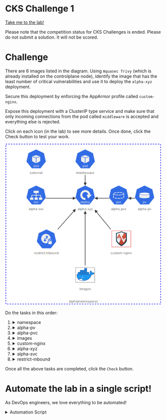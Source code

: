 # CKS Challenge 1

[Take me to the lab!](https://learn.kodekloud.com/user/courses/cks-challenges/module/624cd49b-715f-45e8-9959-372425b771a6/lesson/4e781840-cc73-46d2-8608-f4608be7f005)

Please note that the competition status for CKS Challenges is ended. Please do not submit a solution. It will not be scored.

# Challenge

There are 6 images listed in the diagram. Using `Aquasec Trivy` (which is already installed on the controlplane node), identify the image that has the least number of critical vulnerabilities and use it to deploy the `alpha-xyz` deployment.

Secure this deployment by enforcing the AppArmor profile called `custom-nginx`.

Expose this deployment with a ClusterIP type service and make sure that only incoming connections from the pod called `middleware` is accepted and everything else is rejected.

Click on each icon (in the lab) to see more details. Once done, click the Check button to test your work.

![Diagram](../../images/challenge-1.png)

Do the tasks in this order:

1.  <details>
    <summary>namespace</summary>

    All the action is taking place in the `alpha` namespace

    ```
    kubectl config set-context --current --namespace alpha
    ```

1.  <details>
    <summary>alpha-pv</summary>

    * A persistentVolume called `alpha-pv` has already been created. Do not modify it. Inspect the parameters used to create it.

    <details>
    <summary>Reveal</summary>

    ```bash
    kubectl describe pv alpha-pv
    ```

    Note `StorageClass`, `Access Modes`, `Capacity`, `VolumeMode`

    </details>
    </details>

1.  <details>
    <summary>alpha-pvc</summary>

    * `alpha-pvc` should be bound to `alpha-pv`. Delete and Re-create it if necessary.

    <details>
    <summary>Reveal</summary>

    ```
    kubectl get pvc alpha-pvc
    ```

    > Status is pending, i.e it wont bind.

    Delete the PVC and recreate it with values for storage class, access modes and capacity matching those of the PV

    ```yaml
    apiVersion: v1
    kind: PersistentVolumeClaim
    metadata:
    name: alpha-pvc
    namespace: alpha
    spec:
      accessModes:
      - ReadWriteMany
      resources:
        requests:
          storage: 1Gi
      storageClassName: local-storage
      volumeMode: Filesystem
    ```

    </details>
    </details>

1.  <details>
    <summary>images</summary>

    * Permitted images are: `docker.io/library/nginx:alpine`, `docker.io/bitnami/nginx`, `docker.io/library/nginx:1.13`, `docker.io/library/nginx:1.17`, `docker.io/library/nginx:1.16` and `docker.io/library/nginx:1.14`. Use `trivy` to find the image with the least number of `CRITICAL` vulnerabilities.

    <details>
    <summary>Reveal</summary>

    1. Inspect all images

        ```
        crictl image ls
        ```

        Note there are additional images other than those stated

    1.  Loop over the images we want (by filtering out those we don't), and trivy them getting the information we need

        ```bash
        for i in $(crictl image -f reference=nginx -o json | jq -r .images[].repoTags[] | grep -v "docker.io/library/nginx:latest")
        do
            echo -n "$i "
            trivy i -s CRITICAL $i 2>&1 | grep Total | awk '{print $2}'
        done
        ```

        We can see that `nginx:alpine` has the least (zero) criticals, which is kind of as expected! We will use this image when we come to deploy the pod later.

    </details>
    </details>


1.  <details>
    <summary>custom-nginx</summary>

    * Move the AppArmor profile `/root/usr.sbin.nginx` to `/etc/apparmor.d/usr.sbin.nginx` on the controlplane node
    * Load the AppArmor profile called `custom-nginx` and ensure it is enforced.

    <details>
    <summary>Reveal</summary>

    1.  ```bash
        mv /root/usr.sbin.nginx /etc/apparmor.d/usr.sbin.nginx
        ```
    1.  ```bash
        apparmor_parser /etc/apparmor.d/usr.sbin.nginx
        ```

    </details>
    </details>

1.  <details>
    <summary>alpha-xyz</summary>

    * Create a deployment called `alpha-xyz` that uses the image with the least 'CRITICAL' vulnerabilities? (Use the sample YAML file located at `/root/alpha-xyz.yaml` to create the deployment. Please make sure to use the same names and labels specified in this sample YAML file!)
    * Deployment has exactly `1` ready replica
    * `data-volume` is mounted at `/usr/share/nginx/html` on the pod
    * `alpha-xyz` deployment uses the `custom-nginx` apparmor profile (applied to container called `nginx`). Note that this task is revealed by clicking the arrow between `custom-nginx` and `alpha-xyz`

    <details>
    <summary>Reveal</summary>


    Edit the given file `/root/alpha-xyz.yaml` and fill in the necessary properties. We need to use the PVC from step 3, the image determined in step 4 and the apparmor profile from step 5

    ```yaml
    apiVersion: apps/v1
    kind: Deployment
    metadata:
      creationTimestamp: null
      labels:
        app: alpha-xyz
      name: alpha-xyz
      namespace: alpha
    spec:
      replicas: 1
      selector:
        matchLabels:
          app: alpha-xyz
      strategy: {}
      template:
        metadata:
          labels:
            app: alpha-xyz
        spec:
          volumes:
          - name: data-volume
            persistentVolumeClaim:
              claimName: alpha-pvc
          containers:
          - image: nginx:alpine
            name: nginx
            securityContext:
              appArmorProfile:
                type: Localhost
                localhostProfile: custom-nginx
            volumeMounts:
            - name: data-volume
              mountPath: /usr/share/nginx/html
    ```

    ```bash
    kubectl apply -f /root/alpha-xyz.yaml
    ```

    </details>
    </details>

1.  <details>
    <summary>alpha-svc</summary>

    * Expose the `alpha-xyz` as a `ClusterIP` type service called `alpha-svc`
    * `alpha-svc` should be exposed on `port: 80` and `targetPort: 80`

    <details>
    <summary>Reveal</summary>

    ```bash
    kubectl expose deployment alpha-xyz --type ClusterIP --name alpha-svc --port 80 --target-port 80
    ```

    </details>
    </details>

1.  <details>
    <summary>restrict-inbound</summary>

    * Create a NetworkPolicy called `restrict-inbound` in the `alpha` namespace
    * Policy Type = `Ingress`
    * Inbound access only allowed from the pod called `middleware` with label `app=middleware`
    * Inbound access only allowed to TCP port 80 on pods matching the policy
    * Policy should be only applied on pods with label `app=alpha-xyz`. This task is revealed by clicking the arrow between `restrict-inbound` and `alpha-xyz`

    <details>
    <summary>Reveal</summary>

    ```yaml
    apiVersion: networking.k8s.io/v1
    kind: NetworkPolicy
    metadata:
      name: restrict-inbound
      namespace: alpha
    spec:
      podSelector:
        matchLabels:
          app: alpha-xyz
      policyTypes:
        - Ingress
      ingress:
        - from:
            - podSelector:
                matchLabels:
                  app: middleware
          ports:
            - port: 80
    ```

    Apply this policy

    </details>
    </details>


Once all the above tasks are completed, click the `Check` button.

# Automate the lab in a single script!

As DevOps engineers, we love everything to be automated!

<details>
<summary>Automation Script</summary>

Paste this entire script to the lab terminal, sit back and enjoy!<br/>
When the script completes, you can press the `Check` button and the lab will be complete!


```bash
# CKS challenge 1
{
start_time=$(date '+%s')

# Set namespace
kubectl config set-context --current --namespace alpha

# Fix PVC
kubectl delete pvc alpha-pvc

cat <<EOF | kubectl create -f -
apiVersion: v1
kind: PersistentVolumeClaim
metadata:
  name: alpha-pvc
  namespace: alpha
spec:
  accessModes:
  - ReadWriteMany
  resources:
    requests:
      storage: 1Gi
  storageClassName: local-storage
  volumeMode: Filesystem
EOF

kubectl wait --for=jsonpath='{.status.phase}'=Bound pvc/alpha-pvc --timeout=30s

# Find image with least vulnerabilites
img=''
vuln=10000

for i in $(crictl image -f reference=nginx -o json | jq -r .images[].repoTags[] | grep -v "docker.io/library/nginx:latest")
do
    echo "Trivy - $i"
    crit=$(trivy i -s CRITICAL $i  2>&1 | grep Total | awk '{print $2}')
    [ $crit -lt $vuln ] && vuln=$crit && img=$i
done

echo "$img - $vuln critical."

# Set up apparmor
mv /root/usr.sbin.nginx /etc/apparmor.d/usr.sbin.nginx
apparmor_parser /etc/apparmor.d/usr.sbin.nginx

# Create deployment with selected image

cat << EOF | kubectl create -f -
apiVersion: apps/v1
kind: Deployment
metadata:
  creationTimestamp: null
  labels:
    app: alpha-xyz
  name: alpha-xyz
  namespace: alpha
spec:
  replicas: 1
  selector:
    matchLabels:
      app: alpha-xyz
  strategy: {}
  template:
    metadata:
      labels:
        app: alpha-xyz
    spec:
      volumes:
      - name: data-volume
        persistentVolumeClaim:
          claimName: alpha-pvc
      containers:
      - image: $img
        name: nginx
        securityContext:
          appArmorProfile:
            type: Localhost
            localhostProfile: custom-nginx
        volumeMounts:
        - name: data-volume
          mountPath: /usr/share/nginx/html
EOF

kubectl wait deployment -n alpha alpha-xyz --for condition=Available=True --timeout=30s

# Expose deployment
kubectl expose deployment alpha-xyz --type ClusterIP --name alpha-svc --port 80 --target-port 80

# Create netpol
cat << EOF | kubectl create -f -

apiVersion: networking.k8s.io/v1
kind: NetworkPolicy
metadata:
  name: restrict-inbound
  namespace: alpha
spec:
  podSelector:                  # Policy should be only applied on pods with label app=alpha-xyz
    matchLabels:
      app: alpha-xyz
  policyTypes:
    - Ingress
  ingress:
    - from:
        - podSelector:          # Inbound access only allowed from the pod called middleware with label app=middleware
            matchLabels:
              app: middleware
      ports:                    # Inbound access only allowed to TCP port 80 on pods matching the policy
        - port: 80
EOF

end_time=$(date '+%s')
duration=$(( end_time - start_time ))
echo "Complete in ${duration}s"

}
```

</details>

